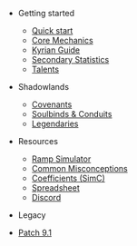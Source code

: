 - Getting started

  - [Quick start]()
  - [Core Mechanics](discipline.md)
  - [Kyrian Guide](kyrian.md)
  - [Secondary Statistics](stats.md)
  - [Talents](talents.md)

- Shadowlands
  - [Covenants](covenants.md)
  - [Soulbinds & Conduits](soulbinds.md)
  - [Legendaries](legendaries.md)

- Resources
  - [Ramp Simulator](https://ramp.focusedwill.com)
  - [Common Misconceptions](common-misconceptions.md)
  - [Coefficients (SimC)](https://github.com/simulationcraft/simc/blob/shadowlands/engine/dbc/generated/sc_scale_data.inc)
  - [Spreadsheet](https://docs.google.com/spreadsheets/d/1O8kqXLDvGS10iMJVXSQ6C_fryZSzTsLbcVao7YBRM_Q/edit#gid=1607956873)
  - [Discord](https://discord.gg/focusedwill)

- Legacy
- [Patch 9.1](old/discipline-9-1.md)